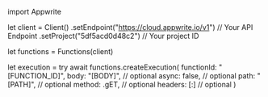 import Appwrite

let client = Client()
    .setEndpoint("https://cloud.appwrite.io/v1") // Your API Endpoint
    .setProject("5df5acd0d48c2") // Your project ID

let functions = Functions(client)

let execution = try await functions.createExecution(
    functionId: "[FUNCTION_ID]",
    body: "[BODY]", // optional
    async: false, // optional
    path: "[PATH]", // optional
    method: .gET, // optional
    headers: [:] // optional
)

